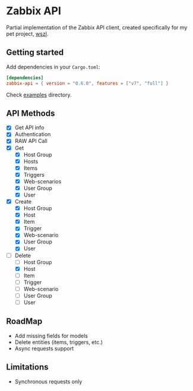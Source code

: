 # Zabbix API

Partial implementation of the Zabbix API client, created specifically for my pet project, [wszl](https://github.com/tinyops-ru/zabbix-lld-ws).

## Getting started

Add dependencies in your `Cargo.toml`:

```toml
[dependencies]
zabbix-api = { version = "0.6.0", features = ["v7", "full"] }
```

Check [examples](examples) directory.

## API Methods

- [x] Get API info
- [x] Authentication
- [x] RAW API Call
- [x] Get
  - [x] Host Group
  - [x] Hosts
  - [x] Items
  - [x] Triggers
  - [x] Web-scenarios
  - [x] User Group
  - [x] User
- [x] Create
  - [x] Host Group
  - [x] Host
  - [x] Item
  - [x] Trigger
  - [x] Web-scenario
  - [x] User Group
  - [x] User
- [ ] Delete
  - [ ] Host Group
  - [x] Host
  - [ ] Item
  - [ ] Trigger
  - [ ] Web-scenario
  - [ ] User Group
  - [ ] User

## RoadMap

- Add missing fields for models
- Delete entities (items, triggers, etc.)
- Async requests support

## Limitations

- Synchronous requests only
